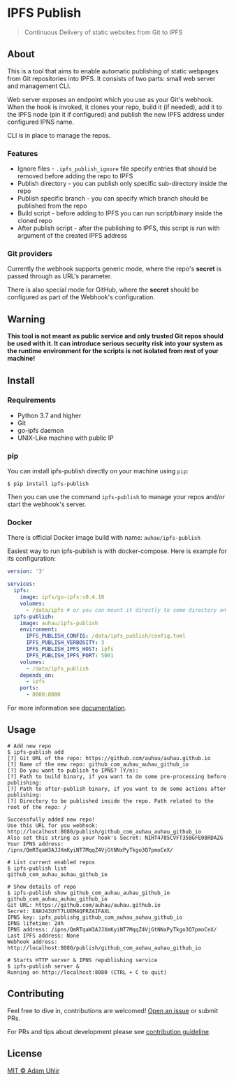 # IPFS Publish

> Continuous Delivery of static websites from Git to IPFS

## About

This is a tool that aims to enable automatic publishing of static webpages from Git repositories into IPFS. 
It consists of two parts: small web server and management CLI.

Web server exposes an endpoint which you use as your Git's webhook. When the hook is invoked, it clones
your repo, build it (if needed), add it to the IPFS node (pin it if configured) and publish the new IPFS address
under configured IPNS name.

CLI is in place to manage the repos.

### Features

* Ignore files - `.ipfs_publish_ignore` file specify entries that should be removed before adding the repo to IPFS
* Publish directory - you can publish only specific sub-directory inside the repo
* Publish specific branch - you can specify which branch should be published from the repo
* Build script - before adding to IPFS you can run script/binary inside the cloned repo
* After publish script - after the publishing to IPFS, this script is run with argument of the created IPFS address

### Git providers

Currently the webhook supports generic mode, where the repo's **secret** is passed through as URL's parameter.

There is also special mode for GitHub, where the **secret** should be configured as part of the Webhook's configuration. 

## Warning

**This tool is not meant as public service and only trusted Git repos should be used with it.
It can introduce serious security risk into your system as the runtime environment for the scripts is not 
isolated from rest of your machine!** 

## Install

### Requirements

* Python 3.7 and higher
* Git
* go-ipfs daemon
* UNIX-Like machine with public IP

### pip

You can install ipfs-publish directly on your machine using `pip`:

```shell
$ pip install ipfs-publish
```

Then you can use the command `ipfs-publish` to manage your repos and/or start the webhook's server.

### Docker

There is official Docker image build with name: `auhau/ipfs-publish`

Easiest way to run ipfs-publish is with docker-compose. Here is example for its configuration:

```yaml
version: '3'

services:
  ipfs:
    image: ipfs/go-ipfs:v0.4.18
    volumes:
      - /data/ipfs # or you can mount it directly to some directory on your system
  ipfs-publish:
    image: auhau/ipfs-publish
    environment:
      IPFS_PUBLISH_CONFIG: /data/ipfs_publish/config.toml
      IPFS_PUBLISH_VERBOSITY: 3
      IPFS_PUBLISH_IPFS_HOST: ipfs
      IPFS_PUBLISH_IPFS_PORT: 5001
    volumes:
      - /data/ipfs_publish
    depends_on:
      - ipfs
    ports:
      - 8080:8000
```

For more information see [documentation](https://ipfs-publish.adam-uhlir.me/#docker).

## Usage

```shell
# Add new repo
$ ipfs-publish add
[?] Git URL of the repo: https://github.com/auhau/auhau.github.io
[?] Name of the new repo: github_com_auhau_auhau_github_io
[?] Do you want to publish to IPNS? (Y/n):
[?] Path to build binary, if you want to do some pre-processing before publishing:
[?] Path to after-publish binary, if you want to do some actions after publishing:
[?] Directory to be published inside the repo. Path related to the root of the repo: /

Successfully added new repo!
Use this URL for you webhook: http://localhost:8080/publish/github_com_auhau_auhau_github_io
Also set this string as your hook's Secret: NIHT4785CVFT358GFE08RDAZG
Your IPNS address: /ipns/QmRTqaW3AJJXmKyiNT7MqqZ4VjGtNNxPyTkgo3Q7pmoCeX/

# List current enabled repos
$ ipfs-publish list
github_com_auhau_auhau_github_io

# Show details of repo
$ ipfs-publish show github_com_auhau_auhau_github_io
github_com_auhau_auhau_github_io
Git URL: https://github.com/auhau/auhau.github.io
Secret: EAHJ43UYT7LUEM4QFRZ4IFAXL
IPNS key: ipfs_publishg_github_com_auhau_auhau_github_io
IPNS lifetime: 24h
IPNS address: /ipns/QmRTqaW3AJJXmKyiNT7MqqZ4VjGtNNxPyTkgo3Q7pmoCeX/
Last IPFS address: None
Webhook address: http://localhost:8080/publish/github_com_auhau_auhau_github_io

# Starts HTTP server & IPNS republishing service
$ ipfs-publish server &
Running on http://localhost:8080 (CTRL + C to quit)
```

## Contributing

Feel free to dive in, contributions are welcomed! [Open an issue](https://github.com/AuHau/ipfs-publish/issues/new) or submit PRs.

For PRs and tips about development please see [contribution guideline](https://github.com/AuHau/ipfs-publish/blob/master/CONTRIBUTING.md).

## License

[MIT ©  Adam Uhlir](https://github.com/AuHau/ipfs-publish/blob/master/LICENSE)